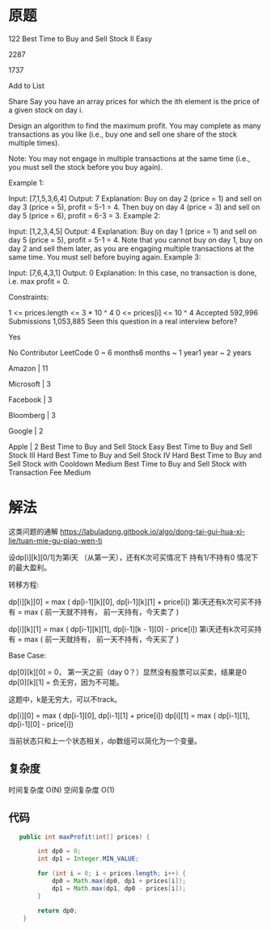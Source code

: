 # 原题
122 Best Time to Buy and Sell Stock II
Easy

2287

1737

Add to List

Share
Say you have an array prices for which the ith element is the price of a given stock on day i.

Design an algorithm to find the maximum profit. You may complete as many transactions as you like (i.e., buy one and sell one share of the stock multiple times).

Note: You may not engage in multiple transactions at the same time (i.e., you must sell the stock before you buy again).

Example 1:

Input: [7,1,5,3,6,4]
Output: 7
Explanation: Buy on day 2 (price = 1) and sell on day 3 (price = 5), profit = 5-1 = 4.
             Then buy on day 4 (price = 3) and sell on day 5 (price = 6), profit = 6-3 = 3.
Example 2:

Input: [1,2,3,4,5]
Output: 4
Explanation: Buy on day 1 (price = 1) and sell on day 5 (price = 5), profit = 5-1 = 4.
             Note that you cannot buy on day 1, buy on day 2 and sell them later, as you are
             engaging multiple transactions at the same time. You must sell before buying again.
Example 3:

Input: [7,6,4,3,1]
Output: 0
Explanation: In this case, no transaction is done, i.e. max profit = 0.
 

Constraints:

1 <= prices.length <= 3 * 10 ^ 4
0 <= prices[i] <= 10 ^ 4
Accepted
592,996
Submissions
1,053,885
Seen this question in a real interview before?

Yes

No
Contributor
LeetCode
0 ~ 6 months6 months ~ 1 year1 year ~ 2 years

Amazon
|
11

Microsoft
|
3

Facebook
|
3

Bloomberg
|
3

Google
|
2

Apple
|
2
Best Time to Buy and Sell Stock
Easy
Best Time to Buy and Sell Stock III
Hard
Best Time to Buy and Sell Stock IV
Hard
Best Time to Buy and Sell Stock with Cooldown
Medium
Best Time to Buy and Sell Stock with Transaction Fee
Medium
# 解法
这类问题的通解
https://labuladong.gitbook.io/algo/dong-tai-gui-hua-xi-lie/tuan-mie-gu-piao-wen-ti

设dp[i][k][0/1]为第i天 （从第一天），还有K次可买情况下 持有1/不持有0 情况下的最大盈利。

转移方程:

dp[i][k][0] = max ( dp[i-1][k][0], dp[i-1][k][1] + price[i])
第i天还有k次可买不持有 = max ( 前一天就不持有， 前一天持有，今天卖了  )

dp[i][k][1] = max ( dp[i-1][k][1], dp[i-1][k - 1][0] - price[i])
第i天还有k次可买持有 = max ( 前一天就持有， 前一天不持有，今天买了  )

Base Case:

dp[0][k][0] = 0， 第一天之前（day 0？）显然没有股票可以买卖，结果是0
dp[0][k][1] = 负无穷，因为不可能。

这题中，k是无穷大，可以不track。

dp[i][0]  = max ( dp[i-1][0], dp[i-1][1] + price[i])
dp[i][1]  = max ( dp[i-1][1], dp[i-1][0] - price[i])

当前状态只和上一个状态相关，dp数组可以简化为一个变量。

## 复杂度
时间复杂度 O(N)
空间复杂度 O(1)


## 代码
```Java
   public int maxProfit(int[] prices) {

        int dp0 = 0;
        int dp1 = Integer.MIN_VALUE;

        for (int i = 0; i < prices.length; i++) {
            dp0 = Math.max(dp0, dp1 + prices[i]);
            dp1 = Math.max(dp1, dp0 - prices[i]);
        }

        return dp0;
    }
```
